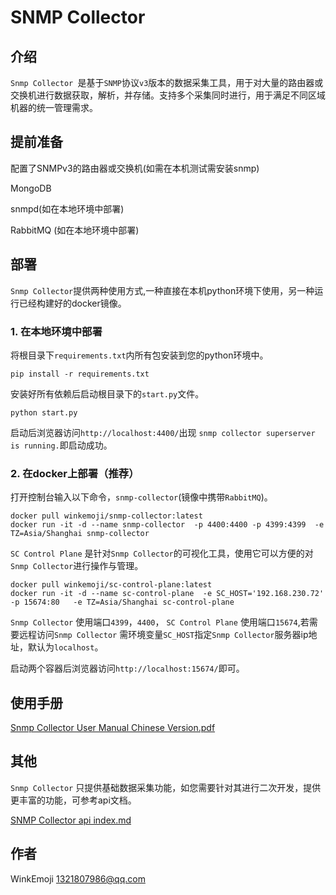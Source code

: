 # SNMP Collector

## 介绍

`Snmp Collector `是基于`SNMP`协议`v3`版本的数据采集工具，用于对大量的路由器或交换机进行数据获取，解析，并存储。支持多个采集同时进行，用于满足不同区域机器的统一管理需求。

## 提前准备

配置了SNMPv3的路由器或交换机(如需在本机测试需安装snmp)

MongoDB

snmpd(如在本地环境中部署)

RabbitMQ (如在本地环境中部署)

## 部署

`Snmp Collector`提供两种使用方式,一种直接在本机python环境下使用，另一种运行已经构建好的docker镜像。

### 1. 在本地环境中部署

将根目录下`requirements.txt`内所有包安装到您的python环境中。

```shell
pip install -r requirements.txt
```

安装好所有依赖后启动根目录下的`start.py`文件。

```shell
python start.py
```

启动后浏览器访问`http://localhost:4400/`出现 `snmp collector superserver is running.`即启动成功。

### 2. 在docker上部署（推荐）

打开控制台输入以下命令，`snmp-collector`(镜像中携带`RabbitMQ`)。

```shell
docker pull winkemoji/snmp-collector:latest
docker run -it -d --name snmp-collector  -p 4400:4400 -p 4399:4399  -e TZ=Asia/Shanghai snmp-collector
```

`SC Control Plane` 是针对`Snmp Collector`的可视化工具，使用它可以方便的对`Snmp Collector`进行操作与管理。

```shell
docker pull winkemoji/sc-control-plane:latest
docker run -it -d --name sc-control-plane  -e SC_HOST='192.168.230.72'  -p 15674:80   -e TZ=Asia/Shanghai sc-control-plane
```

`Snmp Collector` 使用端口`4399`，`4400`， `SC Control Plane` 使用端口`15674`,若需要远程访问`Snmp Collector` 需环境变量`SC_HOST`指定`Snmp Collector`服务器ip地址，默认为`localhost`。

启动两个容器后浏览器访问`http://localhost:15674/`即可。

## 使用手册 

[Snmp Collector User Manual Chinese Version.pdf](https://github.com/winkemoji/snmp-collector/doc/user-manual.pdf)

## 其他 

`Snmp Collector` 只提供基础数据采集功能，如您需要针对其进行二次开发，提供更丰富的功能，可参考api文档。

[SNMP Collector api index.md](https://github.com/winkemoji/snmp-collector/doc/api-index.md)

## 作者 

WinkEmoji 1321807986@qq.com